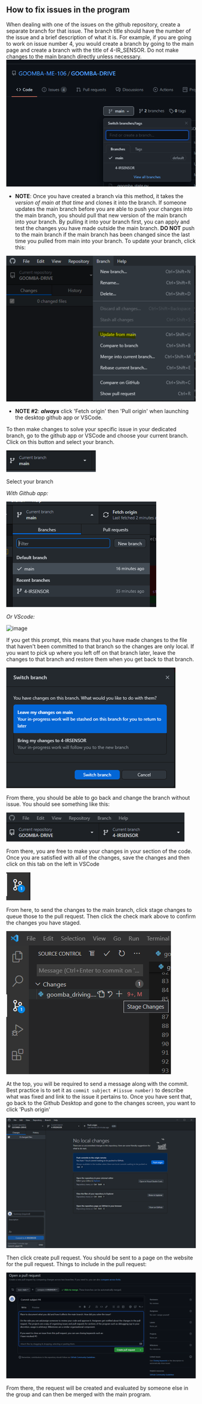## How to fix issues in the program
When dealing with one of the issues on the github repository, create a separate branch for that issue. The branch title should have the number of the issue and a brief description of what it is. For example, if you are going to work on issue number 4, you would create a branch by going to the main page and create a branch with the title of 4-IR_SENSOR. Do not make changes to the main branch directly unless necessary.
![imagename](./images/create_branch.png)

- **NOTE**: Once you have created a branch via this method, it takes the *version of main at that time* and clones it into the branch. If someone updates the main branch  before you are able to push your changes into the main branch, you should pull that new version of the main branch into your branch. By pulling it into your branch first, you can apply and test the changes you have made outside the main branch. **DO NOT** push to the main branch if the main branch has been changed since the last time you pulled from main into your branch. To update your branch, click this:

![image](./images/update_branch.png)
- **NOTE #2**: ***always*** click 'Fetch origin' then 'Pull origin' when launching the desktop github app or VSCode.

To then make changes to solve your specific issue in your dedicated branch, go to the github app or VSCode and choose your current branch. Click on this button and select your branch.

![imagename](./images/branch_button.png)

Select your branch

_With Github app:_

![image](./images/branching.png)

_Or VScode:_

![image](https://user-images.githubusercontent.com/17360719/162851741-9f311c7b-df3c-43af-93ce-c26f0389fd67.png)


If you get this prompt, this means that you have made changes to the file that haven't been committed to that branch so the changes are only local. If you want to pick up where you left off on that branch later, leave the changes to that branch and restore them when you get back to that branch.

![image](./images/prompt.png)

From there, you should be able to go back and change the branch without issue. You should see something like this:

![image](./images/top_buttons.png)

From there, you are free to make your changes in your section of the code. Once you are satisfied with all of the changes, save the changes and then click on this tab on the left in VSCode

![image](./images/commit_tab.png)

From here, to send the changes to the main branch, click stage changes to queue those to the pull request. Then click the check mark above to confirm the changes you have staged.

![image](./images/stage_change.png)

At the top, you will be required to send a message along with the commit. Best practice is to set it as `commit subject #(issue number)` to describe what  was fixed and link to the issue it pertains to. Once you have sent that, go back to the Github Desktop and gone to the changes screen, you want to click 'Push origin'

![image](./images/push__origin.png)

Then click create pull request. You should be sent to a page on the website for the pull request. Things to include in the pull request:

![image](./images/pull_request.png)

From there, the request will be created and evaluated by someone else in the group and can then be merged with the main program.
